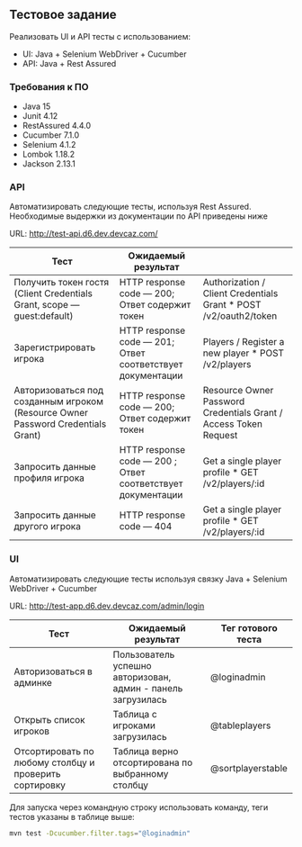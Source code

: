 ## Тестовое задание
Реализовать UI и API тесты с использованием:
- UI: Java + Selenium WebDriver + Cucumber
- API: Java + Rest Assured

### Требования к ПО
- Java 15
- Junit 4.12
- RestAssured 4.4.0
- Cucumber 7.1.0
- Selenium 4.1.2
- Lombok 1.18.2
- Jackson 2.13.1

### API
Автоматизировать следующие тесты, используя Rest Assured. Необходимые выдержки из документации по API приведены ниже

URL: http://test-api.d6.dev.devcaz.com/

| Тест                                 |                       Ожидаемый результат             |                                    |
|--------------------------------------|-------------------------------------------------------|------------------------------------|
| Получить токен гостя (Client Credentials Grant, scope — guest:default)| HTTP response code — 200; Ответ содержит токен | Authorization / Client Credentials Grant * POST /v2/oauth2/token |
| Зарегистрировать игрока | HTTP response code — 201; Ответ соответствует документации | Players / Register a new player * POST /v2/players |
| Авторизоваться под созданным игроком (Resource Owner Password Credentials Grant) | HTTP response code — 200; Ответ содержит токен | Resource Owner Password Credentials Grant / Access Token Request |
| Запросить данные профиля игрока | HTTP response code — 200 ; Ответ соответствует документации | Get a single player profile * GET /v2/players/:id  |
| Запросить данные другого игрока | HTTP response code — 404 | Get a single player profile * GET /v2/players/:id  |


### UI
Автоматизировать следующие тесты используя связку Java + Selenium WebDriver + Cucumber

URL: http://test-app.d6.dev.devcaz.com/admin/login

| Тест                         |                       Ожидаемый результат             | Тег готового теста|
|------------------------------|-------------------------------------------------------|----|
|Авторизоваться в админке | Пользователь успешно авторизован, админ - панель загрузилась | @loginadmin |
|Открыть список игроков | Таблица с игроками загрузилась | @tableplayers |
|Отсортировать по любому столбцу и проверить сортировку |Таблица верно отсортирована по выбранному столбцу | @sortplayerstable|

Для запуска через командную строку использовать команду, теги тестов указаны в таблице выше:
```bash
mvn test -Dcucumber.filter.tags="@loginadmin"
```